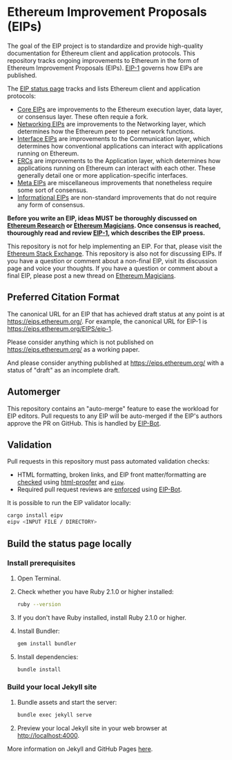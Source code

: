 # Ethereum Improvement Proposals (EIPs)

The goal of the EIP project is to standardize and provide high-quality documentation for Ethereum client and application protocols. This repository tracks ongoing improvements to Ethereum in the form of Ethereum Improvement Proposals (EIPs). [EIP-1](https://eips.ethereum.org/EIPS/eip-1) governs how EIPs are published.

The [EIP status page](https://eips.ethereum.org/) tracks and lists Ethereum client and application protocols:

- [Core EIPs](https://eips.ethereum.org/core) are improvements to the Ethereum execution layer, data layer, or consensus layer. These often requie a fork.
- [Networking EIPs](https://eips.ethereum.org/networking) are improvements to the Networking layer, which determines how the Ethereum peer to peer network functions.
- [Interface EIPs](https://eips.ethereum.org/interface) are improvements to the Communication layer, which determines how conventional applications can interact with applications running on Ethereum.
- [ERCs](https://eips.ethereum.org/erc) are improvements to the Application layer, which determines how applications running on Ethereum can interact with each other. These generally detail one or more application-specific interfaces.
- [Meta EIPs](https://eips.ethereum.org/meta) are miscellaneous improvements that nonetheless require some sort of consensus. 
- [Informational EIPs](https://eips.ethereum.org/informational) are non-standard improvements that do not require any form of consensus.

**Before you write an EIP, ideas MUST be thoroughly discussed on [Ethereum Research](https://ethresear.ch/t/read-this-before-posting/8) or [Ethereum Magicians](https://ethereum-magicians.org/). Once consensus is reached, thouroughly read and review [EIP-1](https://eips.ethereum.org/EIPS/eip-1), which describes the EIP proess.**

This repository is not for help implementing an EIP. For that, please visit the [Ethereum Stack Exchange](https://ethereum.stackexchange.com). This repository is also not for discussing EIPs. If you have a question or comment about a non-final EIP, visit its discussion page and voice your thoughts. If you have a question or comment about a final EIP, please post a new thread on [Ethereum Magicians](https://ethereum-magicians.org/).

## Preferred Citation Format

The canonical URL for an EIP that has achieved draft status at any point is at <https://eips.ethereum.org/>. For example, the canonical URL for EIP-1 is <https://eips.ethereum.org/EIPS/eip-1>.

Please consider anything which is not published on <https://eips.ethereum.org/> as a working paper.

And please consider anything published at <https://eips.ethereum.org/> with a status of "draft" as an incomplete draft.

## Automerger

This repository contains an "auto-merge" feature to ease the workload for EIP editors. Pull requests to any EIP will be auto-merged if the EIP's authors approve the PR on GitHub. This is handled by [EIP-Bot](https://github.com/ethereum/EIP-Bot).

## Validation

Pull requests in this repository must pass automated validation checks:

- HTML formatting, broken links, and EIP front matter/formatting are [checked](https://github.com/ethereum/EIPs/blob/master/.github/workflows/ci.yml) using [html-proofer](https://rubygems.org/gems/html-proofer) and [`eipw`](https://github.com/ethereum/eipw).
- Required pull request reviews are [enforced](https://github.com/ethereum/EIPs/blob/master/.github/workflows/auto-review-bot.yml) using [EIP-Bot](https://github.com/ethereum/EIP-Bot/).

It is possible to run the EIP validator locally:

```sh
cargo install eipv
eipv <INPUT FILE / DIRECTORY>
```

## Build the status page locally

### Install prerequisites

1. Open Terminal.

2. Check whether you have Ruby 2.1.0 or higher installed:

   ```sh
   ruby --version
   ```

3. If you don't have Ruby installed, install Ruby 2.1.0 or higher.

4. Install Bundler:

   ```sh
   gem install bundler
   ```

5. Install dependencies:

   ```sh
   bundle install
   ```

### Build your local Jekyll site

1. Bundle assets and start the server:

   ```sh
   bundle exec jekyll serve
   ```

2. Preview your local Jekyll site in your web browser at <http://localhost:4000>.

More information on Jekyll and GitHub Pages [here](https://help.github.com/en/enterprise/2.14/user/articles/setting-up-your-github-pages-site-locally-with-jekyll).
